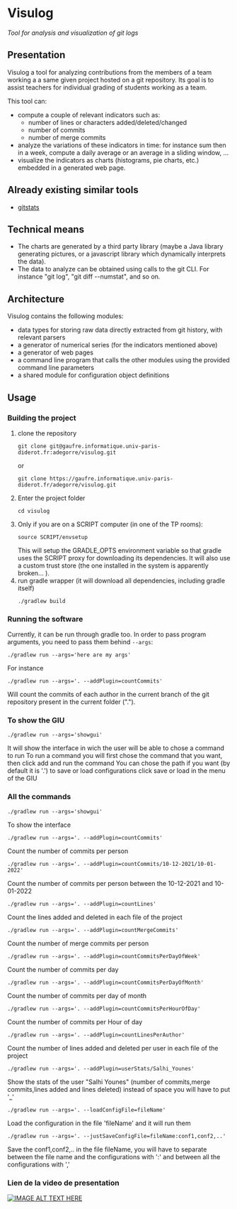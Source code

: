# Visulog

*Tool for analysis and visualization of git logs*

## Presentation

Visulog a tool for analyzing contributions from the members of a team working a a same given project hosted on a git repository. Its goal is to assist teachers for individual grading of students working as a team.

This tool can:

- compute a couple of relevant indicators such as:
  - number of lines or characters added/deleted/changed
  - number of commits
  - number of merge commits
- analyze the variations of these indicators in time: for instance sum then in a week, compute a daily average or an average in a sliding window, ...
- visualize the indicators as charts (histograms, pie charts, etc.) embedded in a generated web page.

## Already existing similar tools

- [gitstats](https://pypi.org/project/gitstats/) 

## Technical means

- The charts are generated by a third party library (maybe a Java library generating pictures, or a javascript library which dynamically interprets the data).
- The data to analyze can be obtained using calls to the git CLI. For instance "git log", "git diff --numstat", and so on.

## Architecture

Visulog contains the following modules:

- data types for storing raw data directly extracted from git history, with relevant parsers
- a generator of numerical series (for the indicators mentioned above)
- a generator of web pages
- a command line program that calls the other modules using the provided command line parameters
- a shared module for configuration object definitions

## Usage

### Building the project

1. clone the repository
    ```
    git clone git@gaufre.informatique.univ-paris-diderot.fr:adegorre/visulog.git
    ```
   or
    ```
    git clone https://gaufre.informatique.univ-paris-diderot.fr/adegorre/visulog.git
    ```
2. Enter the project folder
    ```
    cd visulog
    ```
3. Only if you are on a SCRIPT computer (in one of the TP rooms):
    ```
    source SCRIPT/envsetup
    ```
    This will setup the GRADLE_OPTS environment variable so that gradle uses the SCRIPT proxy for downloading its dependencies. It will also use a custom trust store (the one installed in the system is apparently broken... ).
4. run gradle wrapper (it will download all dependencies, including gradle itself)
    ```
    ./gradlew build
    ```
### Running the software

Currently, it can be run through gradle too. In order to pass program arguments, you need to pass them behind `--args`:
```
./gradlew run --args='here are my args'
```

For instance

```
./gradlew run --args='. --addPlugin=countCommits'
```

Will count the commits of each author in the current branch of the git repository present in the current folder (".").
### To show the GIU
```
./gradlew run --args='showgui'
```
It will show the interface in wich the user will be able to chose a command to run
To run a command you will first chose the command that you want, then click add and run the command
You can chose the path if you want (by default it is '.')
to save or load configurations click save or load in the menu of the GIU
### All the commands
```
./gradlew run --args='showgui'
```
To show the interface
```
./gradlew run --args='. --addPlugin=countCommits'
```
Count the number of commits per person
```
./gradlew run --args='. --addPlugin=countCommits/10-12-2021/10-01-2022'
```
Count the number of commits per person between the 10-12-2021 and 10-01-2022
```
./gradlew run --args='. --addPlugin=countLines'
```
Count the lines added and deleted in each file of the project
```
./gradlew run --args='. --addPlugin=countMergeCommits'
```
Count the number of merge commits per person
```
./gradlew run --args='. --addPlugin=countCommitsPerDayOfWeek'
```
Count the number of commits per day 
```
./gradlew run --args='. --addPlugin=countCommitsPerDayOfMonth'
```
Count the number of commits per day of month
```
./gradlew run --args='. --addPlugin=countCommitsPerHourOfDay'
```
Count the number of commits per Hour of day
```
./gradlew run --args='. --addPlugin=countLinesPerAuthor'
```
Count the number of lines added and deleted per user in each file of the project
```
./gradlew run --args='. --addPlugin=userStats/Salhi_Younes'
```
Show the stats of the user "Salhi Younes" (number of commits,merge commits,lines added and lines deleted) instead of space you will have to put '_'
```
./gradlew run --args='. --loadConfigFile=fileName'
```
Load the configuration in the file 'fileName' and it will run them
```
./gradlew run --args='. --justSaveConfigFile=fileName:conf1,conf2,..'
```
Save the conf1,conf2,.. in the file fileName, you will have to separate between the file name and the configurations with ':' and between all the configurations with ','
### Lien de la video de presentation

[![IMAGE ALT TEXT HERE](https://img.youtube.com/vi/g3y8AT_ikr0/0.jpg)](https://www.youtube.com/watch?v=g3y8AT_ikr0)

